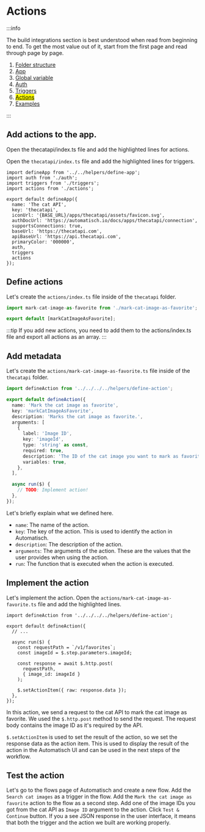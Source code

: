 # Actions

:::info

The build integrations section is best understood when read from beginning to end. To get the most value out of it, start from the first page and read through page by page.

1. [Folder structure](/build-integrations/folder-structure)
2. [App](/build-integrations/app)
3. [Global variable](/build-integrations/global-variable)
4. [Auth](/build-integrations/auth)
5. [Triggers](/build-integrations/triggers)
6. [<mark>Actions</mark>](/build-integrations/actions)
7. [Examples](/build-integrations/examples)

:::

## Add actions to the app.

Open the thecatapi/index.ts file and add the highlighted lines for actions.

Open the `thecatapi/index.ts` file and add the highlighted lines for triggers.

```typescript{4,17}
import defineApp from '../../helpers/define-app';
import auth from './auth';
import triggers from './triggers';
import actions from './actions';

export default defineApp({
  name: 'The cat API',
  key: 'thecatapi',
  iconUrl: '{BASE_URL}/apps/thecatapi/assets/favicon.svg',
  authDocUrl: 'https://automatisch.io/docs/apps/thecatapi/connection',
  supportsConnections: true,
  baseUrl: 'https://thecatapi.com',
  apiBaseUrl: 'https://api.thecatapi.com',
  primaryColor: '000000',
  auth,
  triggers
  actions
});
```

## Define actions

Let's create the `actions/index.ts` file inside of the `thecatapi` folder.

```typescript
import mark-cat-image-as-favorite from './mark-cat-image-as-favorite';

export default [markCatImageAsFavorite];
```

:::tip
If you add new actions, you need to add them to the actions/index.ts file and export all actions as an array.
:::

## Add metadata

Let's create the `actions/mark-cat-image-as-favorite.ts` file inside of the `thecatapi` folder.

```typescript
import defineAction from '../../../../helpers/define-action';

export default defineAction({
  name: 'Mark the cat image as favorite',
  key: 'markCatImageAsFavorite',
  description: 'Marks the cat image as favorite.',
  arguments: [
    {
      label: 'Image ID',
      key: 'imageId',
      type: 'string' as const,
      required: true,
      description: 'The ID of the cat image you want to mark as favorite.',
      variables: true,
    },
  ],

  async run($) {
    // TODO: Implement action!
  },
});
```

Let's briefly explain what we defined here.

- `name`: The name of the action.
- `key`: The key of the action. This is used to identify the action in Automatisch.
- `description`: The description of the action.
- `arguments`: The arguments of the action. These are the values that the user provides when using the action.
- `run`: The function that is executed when the action is executed.

## Implement the action

Let's implement the action. Open the `actions/mark-cat-image-as-favorite.ts` file and add the highlighted lines.

```typescript{7-15}
import defineAction from '../../../../helpers/define-action';

export default defineAction({
  // ...

  async run($) {
    const requestPath = `/v1/favorites`;
    const imageId = $.step.parameters.imageId;

    const response = await $.http.post(
      requestPath,
      { image_id: imageId }
    );

    $.setActionItem({ raw: response.data });
  },
});
```

In this action, we send a request to the cat API to mark the cat image as favorite. We used the `$.http.post` method to send the request. The request body contains the image ID as it's required by the API.

`$.setActionItem` is used to set the result of the action, so we set the response data as the action item. This is used to display the result of the action in the Automatisch UI and can be used in the next steps of the workflow.

## Test the action

Let's go to the flows page of Automatisch and create a new flow. Add the `Search cat images` as a trigger in the flow. Add the `Mark the cat image as favorite` action to the flow as a second step. Add one of the image IDs you got from the cat API as `Image ID` argument to the action. Click `Test & Continue` button. If you a see JSON response in the user interface, it means that both the trigger and the action we built are working properly.
